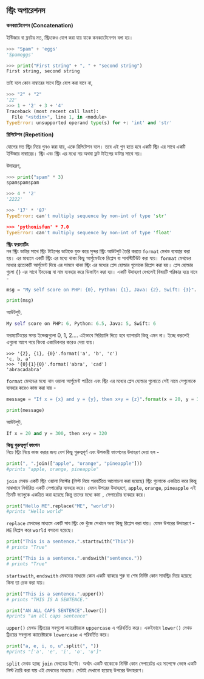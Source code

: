 ## স্ট্রিং অপারেশনস

**কনক্যাটেনেশন (Concatenation)**   

ইন্টিজার বা ফ্লটের মত, স্ট্রিংকেও যোগ করা যায় যাকে কনক্যাটেনেশন বলা হয়।    

```python
>>> "Spam" + 'eggs'
'Spameggs'
```   

```python
>>> print("First string" + ", " + "second string")
First string, second string
```

তাই বলে কোন নাম্বারের সাথে স্ট্রিং যোগ করা যাবে না,    

```python
>>> "2" + "2"
'22'
>>> 1 + '2' + 3 + '4'
Traceback (most recent call last):
  File "<stdin>", line 1, in <module>
TypeError: unsupported operand type(s) for +: 'int' and 'str'
```   

**রিপিটেশন (Repetition)**

যোগের মত স্ট্রিং নিয়ে গুনও করা যায়, একে রিপিটেশন বলে। তবে এই গুন হতে হবে একটি স্ট্রিং এর সাথে একটি ইন্টিজার নাম্বারের। স্ট্রিং এবং স্ট্রিং এর মধ্যে নয় অথবা ফ্লট টাইপের ডাটার সাথে নয়।   

উদাহরণ,   

```python
>>> print("spam" * 3)
spamspamspam

>>> 4 * '2'
'2222'

>>> '17' * '87'
TypeError: can't multiply sequence by non-int of type 'str'

>>> 'pythonisfun' * 7.0
TypeError: can't multiply sequence by non-int of type 'float'
```   

**স্ট্রিং ফরম্যাটিং**   
নন স্ট্রিং ডাটার সাথে স্ট্রিং টাইপের ডাটাকে যুক্ত করে সুন্দর স্ট্রিং আউটপুট তৈরি করতে `format` মেথড ব্যবহার করা হয়। এর মাধ্যমে একটি স্ট্রিং এর মধ্যে থাকা কিছু আর্গুমেন্টকে রিপ্লেস বা সাবস্টিটিউট করা যায়। `format` মেথডের মধ্যের প্রত্যেকটি আর্গুমেন্ট দিয়ে এর সামনে থাকা স্ট্রিং এর মধ্যের প্লেস হোল্ডার গুলোকে রিপ্লেস করা হয়। প্লেস হোল্ডার গুলো `{}` এর সাথে ইনডেক্স বা নাম ব্যবহার করে ডিফাইন করা হয়। একটি উদাহরণ দেখলেই বিষয়টি পরিষ্কার হয়ে যাবে -

```python
msg = "My self score on PHP: {0}, Python: {1}, Java: {2}, Swift: {3}". format(6, 6.5, 5, 6)

print(msg)
```  

আউটপুট,

```python
My self score on PHP: 6, Python: 6.5, Java: 5, Swift: 6
```   

ফরম্যাটিংয়ের সময় ইন্ডেক্সগুলো 0, 1, 2.... এইভাবে সিরিয়ালি দিতে হবে ব্যাপারটা কিন্তু এমন না। ইচ্ছে করলেই এগুলো আগে পরে কিংবা একাধিকবার করেও দেয়া যায়।

```
>>> '{2}, {1}, {0}'.format('a', 'b', 'c')
'c, b, a'
>>> '{0}{1}{0}'.format('abra', 'cad')
'abracadabra'
```

`format` মেথডের মধ্যে নাম ওয়ালা আর্গুমেন্ট পাঠিয়ে এবং স্ট্রিং এর মধ্যের প্লেস হোল্ডার গুলোতে সেই নামে সেগুলোকে ব্যবহার করেও কাজ করা যায় -  

```python
message = "If x = {x} and y = {y}, then x+y = {z}".format(x = 20, y = 300, z = 20+300)

print(message)
```   

আউটপুট,  

```python
If x = 20 and y = 300, then x+y = 320
```   

**কিছু গুরুত্বপূর্ণ ফাংশন**   
নিচে স্ট্রিং নিয়ে কাজ করার জন্য বেশ কিছু গুরুত্বপূর্ণ এবং উপকারী ফাংশনের উদাহরণ দেয়া হল -

```python
print(", ".join(["apple", "orange", "pineapple"]))
#prints "apple, orange, pineapple"
```
`join` মেথড একটি স্ট্রিং ওয়ালা লিস্টের (লিস্ট নিয়ে পরবর্তীতে আলোচনা করা হয়েছে) স্ট্রিং গুলোকে একত্রিত করে কিন্তু মাঝখানে নির্ধারিত একটি সেপারেটর ব্যবহার করে। যেমন উপরের উদাহরণে,  `apple`, `orange`, `pineapple` এই তিনটি ভ্যালুকে একত্রিত করা হয়েছে কিন্তু তাদের মধ্যে কমা `,` সেপারেটর ব্যবহার করে।  

```python
print("Hello ME".replace("ME", "world"))
#prints "Hello world"
```
`replace` মেথডের মাধ্যমে একটি সাব স্ট্রিং কে খুঁজে সেখানে অন্য কিছু রিপ্লেস করা যায়। যেমন উপরের উদাহরণে - `ME` রিপ্লেস করে `world` বসানো হয়েছে।

```python
print("This is a sentence.".startswith("This"))
# prints "True"

print("This is a sentence.".endswith("sentence."))
# prints "True"
```
`startswith`, `endswith` মেথডের মাধ্যমে কোন একটি ব্যাক্যর শুরু বা শেষ নির্দিষ্ট কোন সাবস্ট্রিং দিয়ে হয়েছে কিনা তা চেক করা যায়।

```python
print("This is a sentence.".upper())
# prints "THIS IS A SENTENCE."

print("AN ALL CAPS SENTENCE".lower())
#prints "an all caps sentence"
```
`upper()` মেথড স্ট্রিংয়ের সবগুলো ক্যারেক্টারকে `uppercase` এ পরিবর্তিত করে। একইভাবে `lower()` মেথড ট্রিংয়ের সবগুলো ক্যারেক্টারকে `lowercase` এ পরিবর্তিত করে।

```python
print("a, e, i, o, u".split(", "))
#prints "['a', 'e', 'i', 'o', 'u']"
```  


`split` মেথড হচ্ছে `join` মেথডের উল্টো। অর্থাৎ একটি বাক্যেকে নির্দিষ্ট কোন সেপারেটর এর সাপেক্ষে ভেঙ্গে একটি লিস্ট তৈরি করা যায় এই মেথডের মাধ্যমে। সেটাই দেখানো হয়েছে উপরের উদাহরণে।
